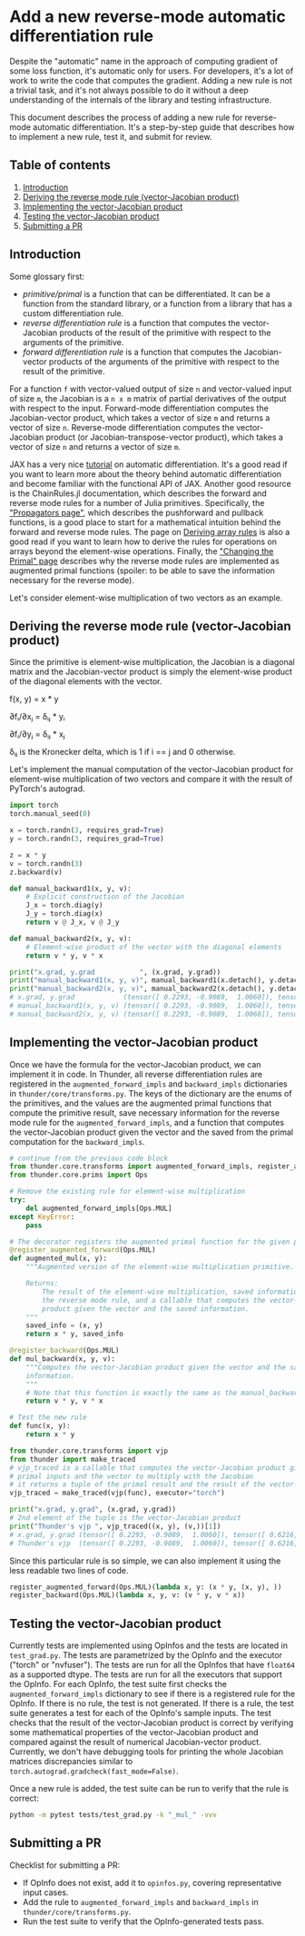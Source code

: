 # Add a new reverse-mode automatic differentiation rule

Despite the "automatic" name in the approach of computing gradient of some loss
function, it's automatic only for users. For developers, it's a lot of work to
write the code that computes the gradient. Adding a new rule is not a trivial
task, and it's not always possible to do it without a deep understanding of the
internals of the library and testing infrastructure.

This document describes the process of adding a new rule for reverse-mode
automatic differentiation. It's a step-by-step guide that describes how to
implement a new rule, test it, and submit for review.

## Table of contents
1. [Introduction](#introduction)
2. [Deriving the reverse mode rule (vector-Jacobian product)](#deriving-the-reverse-mode-rule-vector-jacobian-product)
3. [Implementing the vector-Jacobian product](#implementing-the-vector-jacobian-product)
4. [Testing the vector-Jacobian product](#testing-the-vector-jacobian-product)
5. [Submitting a PR](#submitting-a-pr)

## Introduction
Some glossary first:
* _primitive/primal_ is a function that can be differentiated. It can be a function
    from the standard library, or a function from a library that has a custom
    differentiation rule.
* _reverse differentiation rule_ is a function that computes the
    vector-Jacobian products of the result of the primitive with respect to the
    arguments of the primitive.
* _forward differentiation rule_ is a function that computes the
    Jacobian-vector products of the arguments of the primitive with respect to
    the result of the primitive.

For a function `f` with vector-valued output of size `n` and vector-valued input
of size `m`, the Jacobian is a `n x m` matrix of partial derivatives of the
output with respect to the input. Forward-mode differentiation computes the
Jacobian-vector product, which takes a vector of size `m` and returns a vector
of size `n`. Reverse-mode differentiation computes the vector-Jacobian product
(or Jacobian-transpose-vector product), which takes a vector of size `n` and
returns a vector of size `m`.

JAX has a very nice
[tutorial](https://jax.readthedocs.io/en/latest/notebooks/autodiff_cookbook.html)
on automatic differentiation. It's a good read if you want to learn more about
the theory behind automatic differentiation and become familiar with the
functional API of JAX. Another good resource is the ChainRules.jl documentation,
which describes the forward and reverse mode rules for a number of Julia
primitives. Specifically, the
["Propagators page"](https://juliadiff.org/ChainRulesCore.jl/stable/maths/propagators.html),
which describes the pushforward and pullback functions, is a good place to start
for a mathematical intuition behind the forward and reverse mode rules. The page
on
[Deriving array rules](https://juliadiff.org/ChainRulesCore.jl/stable/maths/arrays.html) is also
a good read if you want to learn how to derive the rules for operations on
arrays beyond the element-wise operations. Finally, the
["Changing the Primal" page](https://juliadiff.org/ChainRulesCore.jl/stable/design/changing_the_primal.html)
describes why the reverse mode rules are implemented as augmented primal
functions (spoiler: to be able to save the information necessary for the reverse
mode).

Let's consider element-wise multiplication of two vectors as an example.

## Deriving the reverse mode rule (vector-Jacobian product)
Since the primitive is element-wise multiplication, the Jacobian is a diagonal
matrix and the Jacobian-vector product is simply the element-wise product of the
diagonal elements with the vector.

f(x, y) = x * y

∂fᵢ/∂xⱼ = δᵢⱼ * yᵢ

∂fᵢ/∂yⱼ = δᵢⱼ * xⱼ

δᵢⱼ is the Kronecker delta, which is 1 if i == j and 0 otherwise.

Let's implement the manual computation of the vector-Jacobian product for
element-wise multiplication of two vectors and compare it with the result of
PyTorch's autograd.
```python
import torch
torch.manual_seed(0)

x = torch.randn(3, requires_grad=True)
y = torch.randn(3, requires_grad=True)

z = x * y
v = torch.randn(3)
z.backward(v)

def manual_backward1(x, y, v):
    # Explicit construction of the Jacobian
    J_x = torch.diag(y)
    J_y = torch.diag(x)
    return v @ J_x, v @ J_y

def manual_backward2(x, y, v):
    # Element-wise product of the vector with the diagonal elements
    return v * y, v * x

print("x.grad, y.grad           ", (x.grad, y.grad))
print("manual_backward1(x, y, v)", manual_backward1(x.detach(), y.detach(), v))
print("manual_backward2(x, y, v)", manual_backward2(x.detach(), y.detach(), v))
# x.grad, y.grad            (tensor([ 0.2293, -0.9089,  1.0060]), tensor([ 0.6216, -0.2459,  1.5671]))
# manual_backward1(x, y, v) (tensor([ 0.2293, -0.9089,  1.0060]), tensor([ 0.6216, -0.2459,  1.5671]))
# manual_backward2(x, y, v) (tensor([ 0.2293, -0.9089,  1.0060]), tensor([ 0.6216, -0.2459,  1.5671]))
```

## Implementing the vector-Jacobian product
Once we have the formula for the vector-Jacobian product, we can implement it in
code. In Thunder, all reverse differentiation rules are registered in the
`augmented_forward_impls` and `backward_impls` dictionaries in
`thunder/core/transforms.py`. The keys of the dictionary are the enums of the
primitives, and the values are the augmented primal functions that compute the
primitive result, save necessary information for the reverse mode rule for the
`augmented_forward_impls`, and a function that computes the vector-Jacobian
product given the vector and the saved from the primal computation for the
`backward_impls`.

```python
# continue from the previous code block
from thunder.core.transforms import augmented_forward_impls, register_augmented_forward, register_backward
from thunder.core.prims import Ops

# Remove the existing rule for element-wise multiplication
try:
    del augmented_forward_impls[Ops.MUL]
except KeyError:
    pass

# The decorator registers the augmented primal function for the given primitive
@register_augmented_forward(Ops.MUL)
def augmented_mul(x, y):
    """Augmented version of the element-wise multiplication primitive.

    Returns:
        The result of the element-wise multiplication, saved information for
        the reverse mode rule, and a callable that computes the vector-Jacobian
        product given the vector and the saved information.
    """
    saved_info = (x, y)
    return x * y, saved_info

@register_backward(Ops.MUL)
def mul_backward(x, y, v):
    """Computes the vector-Jacobian product given the vector and the saved
    information.
    """
    # Note that this function is exactly the same as the manual_backward2
    return v * y, v * x

# Test the new rule
def func(x, y):
    return x * y

from thunder.core.transforms import vjp
from thunder import make_traced
# vjp_traced is a callable that computes the vector-Jacobian product given the
# primal inputs and the vector to multiply with the Jacobian
# it returns a tuple of the primal result and the result of the vector-Jacobian product
vjp_traced = make_traced(vjp(func), executor="torch")

print("x.grad, y.grad", (x.grad, y.grad))
# 2nd element of the tuple is the vector-Jacobian product
print("Thunder's vjp ", vjp_traced((x, y), (v,))[1])
# x.grad, y.grad (tensor([ 0.2293, -0.9089,  1.0060]), tensor([ 0.6216, -0.2459,  1.5671]))
# Thunder's vjp  (tensor([ 0.2293, -0.9089,  1.0060]), tensor([ 0.6216, -0.2459,  1.5671]))
```

Since this particular rule is so simple, we can also implement it using the less
readable two lines of code.

```python
register_augmented_forward(Ops.MUL)(lambda x, y: (x * y, (x, y), ))
register_backward(Ops.MUL)(lambda x, y, v: (v * y, v * x))
```

## Testing the vector-Jacobian product
Currently tests are implemented using OpInfos and the tests are located in
`test_grad.py`. The tests are parametrized by the OpInfo and the executor
("torch" or "nvfuser"). The tests are run for all the OpInfos that have
`float64` as a supported dtype. The tests are run for all the executors that
support the OpInfo. For each OpInfo, the test suite first checks the `augmented_forward_impls`
dictionary to see if there is a registered rule for the OpInfo. If there is no
rule, the test is not generated. If there is a rule, the test suite generates a
test for each of the OpInfo's sample inputs. The test checks that the result of
the vector-Jacobian product is correct by verifying some mathematical properties
of the vector-Jacobian product and compared against the result of numerical
Jacobian-vector product. Currently, we don't have debugging tools for printing
the whole Jacobian matrices discrepancies similar to
`torch.autograd.gradcheck(fast_mode=False)`.

Once a new rule is added, the test suite can be run to verify that the rule is
correct:

```bash
python -m pytest tests/test_grad.py -k "_mul_" -vvv
```

## Submitting a PR
Checklist for submitting a PR:
* If OpInfo does not exist, add it to `opinfos.py`, covering representative
    input cases.
* Add the rule to `augmented_forward_impls` and `backward_impls` in
  `thunder/core/transforms.py`.
* Run the test suite to verify that the OpInfo-generated tests pass.

